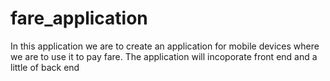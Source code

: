 # fare_application

In this application we are to create an application for mobile devices where we are to use it to pay fare. 
The application will incoporate front end and a little of back end



